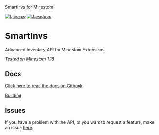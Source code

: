 SmartInvs for Minestom

[![License](https://img.shields.io/github/license/minuskube/smartinvs.svg?style=flat-square)](https://github.com/MinusKube/SmartInvs/blob/master/LICENSE.md)
[![Javadocs](https://img.shields.io/maven-central/v/fr.minuskube.inv/smart-invs.svg?label=javadoc&style=flat-square)](https://javadoc.io/doc/fr.minuskube.inv/smart-invs)

# SmartInvs
Advanced Inventory API for Minestom Extensions.

*Tested on Minestom 1.18*

## Docs
[Click here to read the docs on Gitbook](https://minuskube.gitbook.io/smartinvs/)

[Building](https://jitpack.io/#MinestomBrick/SmartInvs)


## Issues
If you have a problem with the API, or you want to request a feature, make an issue [here](https://github.com/MinusKube/SmartInvs/issues).
